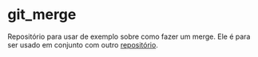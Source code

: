 # git_merge
Repositório para usar de exemplo sobre como fazer um merge. Ele é para ser usado em conjunto com outro [repositório](https://github.com/MarceloRTonon/git_exemplo).
